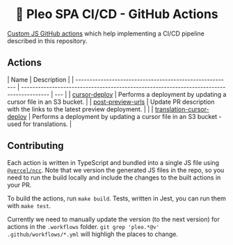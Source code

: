 <h1 align="center">
  🔋 Pleo SPA CI/CD - GitHub Actions
</h1>

[Custom JS GitHub actions](https://docs.github.com/en/actions/creating-actions/creating-a-javascript-action)
which help implementing a CI/CD pipeline described in this repository.

## Actions

| Name                                                     | Description                                                                              |
| -------------------------------------------------------- | ---------------------------------------------------------------------------------------- | --- |
| [cursor-deploy](./cursor-deploy)                         | Performs a deployment by updating a cursor file in an S3 bucket.                         |
| [post-preview-urls](./post-preview-urls)                 | Update PR description with the links to the latest preview deployment.                   |     |
| [translation-cursor-deploy](./translation-cursor-deploy) | Performs a deployment by updating a cursor file in an S3 bucket - used for translations. |

## Contributing

Each action is written in TypeScript and bundled into a single JS file using
[`@vercel/ncc`](https://github.com/vercel/ncc). Note that we version the generated JS files in the
repo, so you need to run the build locally and include the changes to the built actions in your PR.

To build the actions, run `make build`. Tests, written in Jest, you can run them with `make test`.

Currently we need to manually update the version (to the next version) for actions in the
`.workflows` folder. `git grep 'pleo.*@v' .github/workflows/*.yml` will highligh the places to
change.
